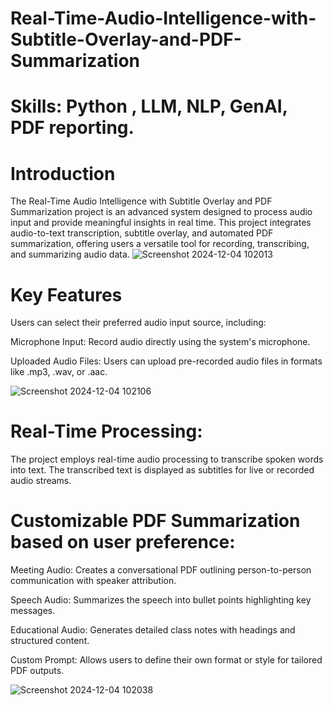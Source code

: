 # Real-Time-Audio-Intelligence-with-Subtitle-Overlay-and-PDF-Summarization

# Skills: Python , LLM, NLP, GenAI, PDF reporting.

# Introduction 

The Real-Time Audio Intelligence with Subtitle Overlay and PDF Summarization project is an advanced system designed to process audio input and provide meaningful insights in real time. This project integrates audio-to-text transcription, subtitle overlay, and automated PDF summarization, offering users a versatile tool for recording, transcribing, and summarizing audio data.
![Screenshot 2024-12-04 102013](https://github.com/user-attachments/assets/39702b86-1ce6-4567-b9a9-d827de0fce3b)

# Key Features
Users can select their preferred audio input source, including:

Microphone Input: Record audio directly using the system's microphone.

Uploaded Audio Files: Users can upload pre-recorded audio files in formats like .mp3, .wav, or .aac.

![Screenshot 2024-12-04 102106](https://github.com/user-attachments/assets/40eafcdb-b203-4d69-ae4a-fd5bf84ca24e)


# Real-Time Processing:

The project employs real-time audio processing to transcribe spoken words into text.
The transcribed text is displayed as subtitles for live or recorded audio streams.

# Customizable PDF Summarization based on user preference: 
Meeting Audio: Creates a conversational PDF outlining person-to-person communication with speaker attribution.

Speech Audio: Summarizes the speech into bullet points highlighting key messages.

Educational Audio: Generates detailed class notes with headings and structured content.

Custom Prompt: Allows users to define their own format or style for tailored PDF outputs.

![Screenshot 2024-12-04 102038](https://github.com/user-attachments/assets/ad4acfa6-21cd-49a0-aeac-964899d750ce)
